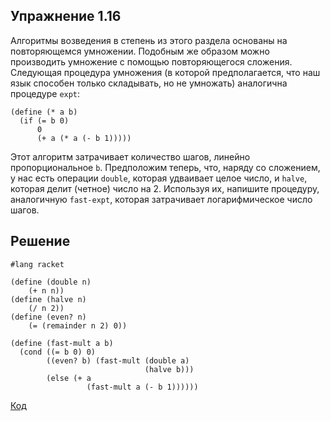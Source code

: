 ## Упражнение 1.16

Алгоритмы возведения в степень из этого раздела основаны на повторяющемся умножении. Подобным же образом можно производить умножение с помощью повторяющегося сложения. Следующая процедура умножения (в которой предполагается, что наш язык способен только складывать, но не умножать) аналогична процедуре `expt`:
```racket
(define (* a b)
  (if (= b 0)
      0
      (+ a (* a (- b 1)))))
```
Этот алгоритм затрачивает количество шагов, линейно пропорциональное `b`. Предположим теперь, что, наряду со сложением, у нас есть операции `double`, которая удваивает целое число, и `halve`, которая делит (четное) число на 2. Используя их, напишите процедуру, аналогичную `fast-expt`, которая затрачивает логарифмическое число шагов.

## Решение

```racket
#lang racket

(define (double n)
    (+ n n))
(define (halve n)
    (/ n 2))
(define (even? n)
    (= (remainder n 2) 0))

(define (fast-mult a b)
  (cond ((= b 0) 0)
        ((even? b) (fast-mult (double a)
                              (halve b)))
        (else (+ a
                 (fast-mult a (- b 1))))))
```
[Код](../../src/ch01/1-17.rkt)
